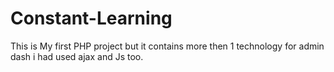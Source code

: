 # Constant-Learning
This is My first PHP project but it contains more then 1 technology for admin dash i had used ajax and Js too.
